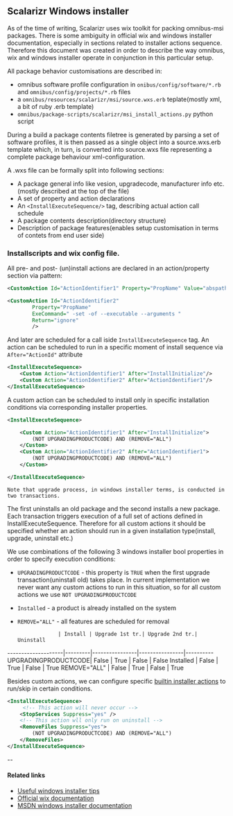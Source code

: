 ## Scalarizr Windows installer

As of the time of writing, Scalarizr uses wix toolkit for packing omnibus-msi packages.
There is some ambiguity in official wix and windows installer documentation, especially in sections related to
installer actions sequence. Therefore this document was created in order to describe the way omnibus, wix and windows
installer operate in conjunction in this particular setup.

All package behavior customisations are described in:

 - omnibus software profile configuration in `onibus/config/software/*.rb` and `omnibus/config/projects/*.rb` files
 - a `omnibus/resources/scalarizr/msi/source.wxs.erb` teplate(mostly xml, a bit of ruby .erb template)
 - `omnibus/package-scripts/scalarizr/msi_install_actions.py` python script

During a build a package contents filetree is generated by parsing a set of software profiles, it is then passed as a
single object into a source.wxs.erb template which, in turn, is converted into source.wxs file representing a complete
package behaviour xml-configuration.

 A .wxs file can be formally split into following sections:

 - A package general info like vesion, upgradecode, manufacturer info etc. (mostly described at the top of the file)
 - A set of property and action declarations
 - An `<InstallExecuteSequence/>` tag, describing actual action call schedule
 - A package contents description(directory structure)
 - Description of package features(enables setup customisation in terms of contets from end user side)


### Installscripts and wix config file.
All pre- and post- (un)install actions are declared in an action/property section via pattern:

```xml
<CustomAction Id="ActionIdentifier1" Property="PropName" Value="abspath\to\executable.exe" />

<CustomAction Id="ActionIdentifier2"
        Property="PropName"
        ExeCommand=" -set -of --executable --arguments "
        Return="ignore"
        />
```

And later are scheduled for a call iside `InstallExecuteSequence` tag.
An action can be scheduled to run in a specific moment of install sequence via `After="ActionId"` attribute

```xml
<InstallExecuteSequence>
    <Custom Action="ActionIdentifier1" After="InstallInitialize"/>
    <Custom Action="ActionIdentifier2" After="ActionIdentifier1"/>
</InstallExecuteSequence>

```

A custom action can be scheduled to install only in specific installation conditions via corresponding installer
properties.

```xml
<InstallExecuteSequence>

    <Custom Action="ActionIdentifier1" After="InstallInitialize">
        (NOT UPGRADINGPRODUCTCODE) AND (REMOVE="ALL")
    </Custom>
    <Custom Action="ActionIdentifier2" After="ActionIdentifier1">
        (NOT UPGRADINGPRODUCTCODE) AND (REMOVE="ALL")
    </Custom>

</InstallExecuteSequence>

```
    Note that upgrade process, in windows installer terms, is conducted in two transactions.
The first uninstalls an old package and the second installs a new package.
Each transaction triggers execution of a full set of actions defined in InstallExecuteSequence. Therefore for all
custom actions it should be specified whether an action should run in a given installation type(install, upgrade,
uninstall etc.)

We use combinations of the following 3 windows installer bool properties in order to specify execution conditions:

 - `UPGRADINGPRODUCTCODE` - this property is `TRUE` when the first upgrade transaction(uninstall old) takes place.
In current implementation we never want any custom actions to run in this situation, so for all custom actions we use
`NOT UPGRADINGPRODUCTCODE`

 - `Installed` - a product is already installed on the system

 - `REMOVE="ALL"` - all features are scheduled for removal

                    | Install | Upgrade 1st tr.| Upgrade 2nd tr.| Uninstall
--------------------|---------|----------------|----------------|----------
UPGRADINGPRODUCTCODE| False   | True           | False          | False
Installed           | False   | True           | False          | True
REMOVE="ALL"        | False   | True           | False          | True


Besides custom actions, we can configure specific [builtin installer actions](https://msdn.microsoft.com/en-us/library/aa372038(v=vs.85).aspx) to run/skip in certain conditions.
```xml
<InstallExecuteSequence>
     <!-- This action will never occur -->
    <StopServices Suppress="yes" />
    <!-- This action wll only run on uninstall -->
    <RemoveFiles Suppress="yes">
        (NOT UPGRADINGPRODUCTCODE) AND (REMOVE="ALL")
    </RemoveFiles>
</InstallExecuteSequence>
```

--

#### Related links
- [Useful windows installer tips](http://www.robertdickau.com/msi_tips.html)
- [Official wix documentation](http://wixtoolset.org/documentation/)
- [MSDN windows installer documentation](https://msdn.microsoft.com/en-us/library/aa371366(v=vs.85).aspx)
